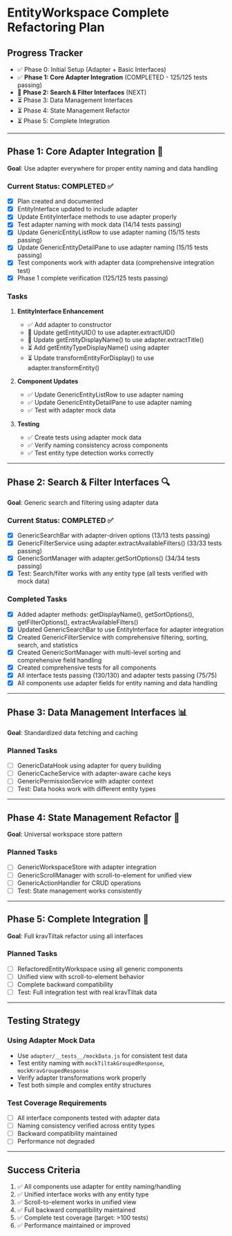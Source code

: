 # EntityWorkspace Complete Refactoring Plan

## Progress Tracker
- ✅ Phase 0: Initial Setup (Adapter + Basic Interfaces)
- ✅ **Phase 1: Core Adapter Integration** (COMPLETED - 125/125 tests passing)
- 🔄 **Phase 2: Search & Filter Interfaces** (NEXT)
- ⏳ Phase 3: Data Management Interfaces
- ⏳ Phase 4: State Management Refactor
- ⏳ Phase 5: Complete Integration

---

## Phase 1: Core Adapter Integration 🔧
**Goal**: Use adapter everywhere for proper entity naming and data handling

### Current Status: COMPLETED ✅
- [x] Plan created and documented
- [x] EntityInterface updated to include adapter
- [x] Update EntityInterface methods to use adapter properly
- [x] Test adapter naming with mock data (14/14 tests passing)
- [x] Update GenericEntityListRow to use adapter naming (15/15 tests passing)
- [x] Update GenericEntityDetailPane to use adapter naming (15/15 tests passing)
- [x] Test components work with adapter data (comprehensive integration test)
- [x] Phase 1 complete verification (125/125 tests passing)

### Tasks
1. **EntityInterface Enhancement**
   - ✅ Add adapter to constructor
   - 🔄 Update getEntityUID() to use adapter.extractUID()
   - 🔄 Update getEntityDisplayName() to use adapter.extractTitle()
   - ⏳ Add getEntityTypeDisplayName() using adapter
   - ⏳ Update transformEntityForDisplay() to use adapter.transformEntity()

2. **Component Updates**  
   - ✅ Update GenericEntityListRow to use adapter naming
   - ✅ Update GenericEntityDetailPane to use adapter naming
   - ✅ Test with adapter mock data

3. **Testing**
   - ✅ Create tests using adapter mock data
   - ✅ Verify naming consistency across components
   - ✅ Test entity type detection works correctly

---

## Phase 2: Search & Filter Interfaces 🔍
**Goal**: Generic search and filtering using adapter data

### Current Status: COMPLETED ✅
- [x] GenericSearchBar with adapter-driven options (13/13 tests passing)
- [x] GenericFilterService using adapter.extractAvailableFilters() (33/33 tests passing)
- [x] GenericSortManager with adapter.getSortOptions() (34/34 tests passing)
- [x] Test: Search/filter works with any entity type (all tests verified with mock data)

### Completed Tasks
- [x] Added adapter methods: getDisplayName(), getSortOptions(), getFilterOptions(), extractAvailableFilters()
- [x] Updated GenericSearchBar to use EntityInterface for adapter integration
- [x] Created GenericFilterService with comprehensive filtering, sorting, search, and statistics
- [x] Created GenericSortManager with multi-level sorting and comprehensive field handling
- [x] Created comprehensive tests for all components
- [x] All interface tests passing (130/130) and adapter tests passing (75/75)
- [x] All components use adapter fields for entity naming and data handling

---

## Phase 3: Data Management Interfaces 📊  
**Goal**: Standardized data fetching and caching

### Planned Tasks
- [ ] GenericDataHook using adapter for query building
- [ ] GenericCacheService with adapter-aware cache keys
- [ ] GenericPermissionService with adapter context
- [ ] Test: Data hooks work with different entity types

---

## Phase 4: State Management Refactor 🏪
**Goal**: Universal workspace store pattern

### Planned Tasks  
- [ ] GenericWorkspaceStore with adapter integration
- [ ] GenericScrollManager with scroll-to-element for unified view
- [ ] GenericActionHandler for CRUD operations
- [ ] Test: State management works consistently

---

## Phase 5: Complete Integration 🌟
**Goal**: Full kravTiltak refactor using all interfaces

### Planned Tasks
- [ ] RefactoredEntityWorkspace using all generic components
- [ ] Unified view with scroll-to-element behavior  
- [ ] Complete backward compatibility
- [ ] Test: Full integration test with real kravTiltak data

---

## Testing Strategy

### Using Adapter Mock Data
- Use `adapter/__tests__/mockData.js` for consistent test data
- Test entity naming with `mockTiltakGroupedResponse`, `mockKravGroupedResponse`
- Verify adapter transformations work properly
- Test both simple and complex entity structures

### Test Coverage Requirements
- [ ] All interface components tested with adapter data
- [ ] Naming consistency verified across entity types
- [ ] Backward compatibility maintained
- [ ] Performance not degraded

---

## Success Criteria
1. ✅ All components use adapter for entity naming/handling
2. ✅ Unified interface works with any entity type  
3. ✅ Scroll-to-element works in unified view
4. ✅ Full backward compatibility maintained
5. ✅ Complete test coverage (target: >100 tests)
6. ✅ Performance maintained or improved